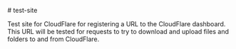 \# test-site

Test site for CloudFlare for registering a URL to the CloudFlare dashboard. This URL will be tested for requests to try to download and upload files and folders to and from CloudFlare.

